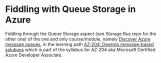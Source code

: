 # Fiddling with Queue Storage in Azure

Fiddling through the Queue Storage aspect (see Storage Bus repo for the other one) of the one and only course/module, namely [Discover Azure message queues](https://docs.microsoft.com/en-us/training/modules/discover-azure-message-queue/?ns-enrollment-type=learningpath&ns-enrollment-id=learn.wwl.az-204-develop-message-based-solutions), in the learning path [AZ-204: Develop message-based solutions](https://docs.microsoft.com/en-us/training/paths/az-204-develop-message-based-solutions/) which is part of the syllabus for AZ-204 aka Microsoft Certified Azure Developer Associate. 